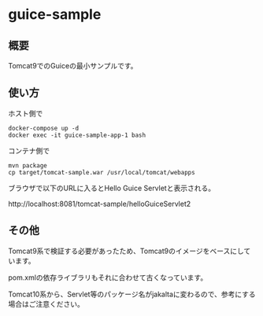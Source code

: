 # guice-sample

## 概要

Tomcat9でのGuiceの最小サンプルです。

## 使い方

ホスト側で

```
docker-compose up -d
docker exec -it guice-sample-app-1 bash
```

コンテナ側で

```
mvn package
cp target/tomcat-sample.war /usr/local/tomcat/webapps
```

ブラウザで以下のURLに入るとHello Guice Servletと表示される。

http://localhost:8081/tomcat-sample/helloGuiceServlet2


## その他

Tomcat9系で検証する必要があったため、Tomcat9のイメージをベースにしています。

pom.xmlの依存ライブラリもそれに合わせて古くなっています。

Tomcat10系から、Servlet等のパッケージ名がjakaltaに変わるので、参考にする場合はご注意ください。